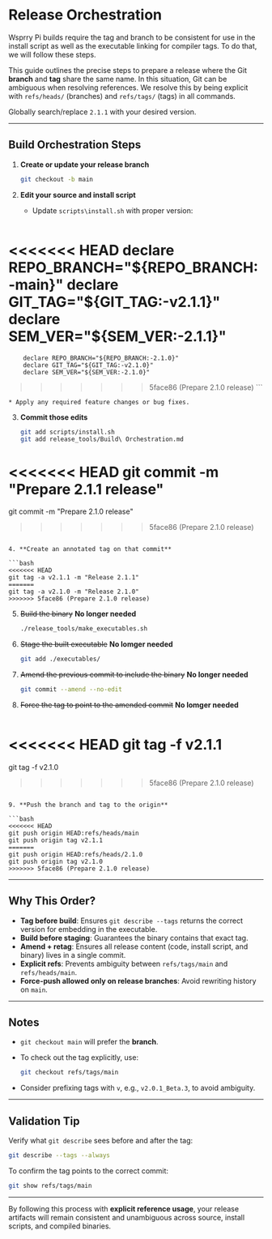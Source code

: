 # Release Orchestration

Wsprry Pi builds require the tag and branch to be consistent for use in the install script as well as the executable linking for compiler tags. To do that, we will follow these steps.

This guide outlines the precise steps to prepare a release where the Git **branch** and **tag** share the same name. In this situation, Git can be ambiguous when resolving references. We resolve this by being explicit with `refs/heads/` (branches) and `refs/tags/` (tags) in all commands.

Globally search/replace `2.1.1` with your desired version.

---

## Build Orchestration Steps

1. **Create or update your release branch**

   ```bash
   git checkout -b main
   ```

2. **Edit your source and install script**

    * Update `scripts\install.sh` with proper version:

        ```bash
<<<<<<< HEAD
        declare REPO_BRANCH="${REPO_BRANCH:-main}"
        declare GIT_TAG="${GIT_TAG:-v2.1.1}"
        declare SEM_VER="${SEM_VER:-2.1.1}"
=======
        declare REPO_BRANCH="${REPO_BRANCH:-2.1.0}"
        declare GIT_TAG="${GIT_TAG:-v2.1.0}"
        declare SEM_VER="${SEM_VER:-2.1.0}"
>>>>>>> 5face86 (Prepare 2.1.0 release)
        ```

    * Apply any required feature changes or bug fixes.

3. **Commit those edits**

   ```bash
   git add scripts/install.sh
   git add release_tools/Build\ Orchestration.md
<<<<<<< HEAD
   git commit -m "Prepare 2.1.1 release"
=======
   git commit -m "Prepare 2.1.0 release"
>>>>>>> 5face86 (Prepare 2.1.0 release)
   ```

4. **Create an annotated tag on that commit**

   ```bash
<<<<<<< HEAD
   git tag -a v2.1.1 -m "Release 2.1.1"
=======
   git tag -a v2.1.0 -m "Release 2.1.0"
>>>>>>> 5face86 (Prepare 2.1.0 release)
   ```

5. ~~Build the binary~~ **No longer needed**

   ```bash
   ./release_tools/make_executables.sh
   ```

6. ~~Stage the built executable~~ **No lomger needed**

   ```bash
   git add ./executables/
   ```

7. ~~Amend the previous commit to include the binary~~ **No longer needed**

   ```bash
   git commit --amend --no-edit
   ```

8. ~~Force the tag to point to the amended commit~~ **No lomger needed**

   ```bash
<<<<<<< HEAD
   git tag -f v2.1.1
=======
   git tag -f v2.1.0
>>>>>>> 5face86 (Prepare 2.1.0 release)
   ```

9. **Push the branch and tag to the origin**

   ```bash
<<<<<<< HEAD
   git push origin HEAD:refs/heads/main
   git push origin tag v2.1.1
=======
   git push origin HEAD:refs/heads/2.1.0
   git push origin tag v2.1.0
>>>>>>> 5face86 (Prepare 2.1.0 release)
   ```

---

## Why This Order?

* **Tag before build**: Ensures `git describe --tags` returns the correct version for embedding in the executable.
* **Build before staging**: Guarantees the binary contains that exact tag.
* **Amend + retag**: Ensures all release content (code, install script, and binary) lives in a single commit.
* **Explicit refs**: Prevents ambiguity between `refs/tags/main` and `refs/heads/main`.
* **Force-push allowed only on release branches**: Avoid rewriting history on `main`.

---

## Notes

* `git checkout main` will prefer the **branch**.

* To check out the tag explicitly, use:

  ```bash
  git checkout refs/tags/main
  ```

* Consider prefixing tags with `v`, e.g., `v2.0.1_Beta.3`, to avoid ambiguity.

---

## Validation Tip

Verify what `git describe` sees before and after the tag:

```bash
git describe --tags --always
```

To confirm the tag points to the correct commit:

```bash
git show refs/tags/main
```

---

By following this process with **explicit reference usage**, your release artifacts will remain consistent and unambiguous across source, install scripts, and compiled binaries.
